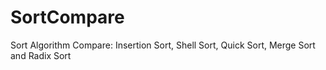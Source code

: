 # SortCompare
Sort Algorithm Compare: Insertion Sort, Shell Sort, Quick Sort, Merge Sort and Radix Sort
